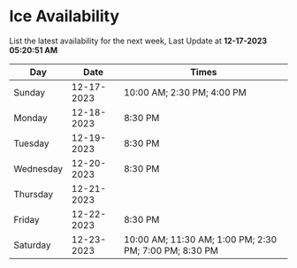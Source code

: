 # Ice Availability

List the latest availability for the next week, Last Update at **12-17-2023 05:20:51 AM**

| Day         | Date        | Times       |
| ----------- | ----------- | ----------- |
|Sunday|12-17-2023|10:00 AM; 2:30 PM; 4:00 PM|
|Monday|12-18-2023|8:30 PM|
|Tuesday|12-19-2023|8:30 PM|
|Wednesday|12-20-2023|8:30 PM|
|Thursday|12-21-2023||
|Friday|12-22-2023|8:30 PM|
|Saturday|12-23-2023|10:00 AM; 11:30 AM; 1:00 PM; 2:30 PM; 7:00 PM; 8:30 PM|
